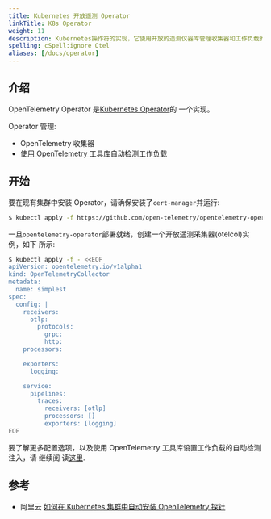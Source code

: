 ```yaml
---
title: Kubernetes 开放遥测 Operator
linkTitle: K8s Operator
weight: 11
description: Kubernetes操作符的实现，它使用开放的遥测仪器库管理收集器和工作负载的自动检测。
spelling: cSpell:ignore Otel
aliases: [/docs/operator]
---
```


## 介绍

OpenTelemetry Operator
是[Kubernetes Operator](https://kubernetes.io/docs/concepts/extend-kubernetes/operator/)的
一个实现。

Operator 管理:

- OpenTelemetry 收集器
- [使用 OpenTelemetry 工具库自动检测工作负载](https://github.com/open-telemetry/opentelemetry-operator#opentelemetry-auto-instrumentation-injection)

## 开始

要在现有集群中安装 Operator，请确保安装了`cert-manager`并运行:

```bash
$ kubectl apply -f https://github.com/open-telemetry/opentelemetry-operator/releases/latest/download/opentelemetry-operator.yaml
```

一旦`opentelemetry-operator`部署就绪，创建一个开放遥测采集器(otelcol)实例，如下
所示:

```bash
$ kubectl apply -f - <<EOF
apiVersion: opentelemetry.io/v1alpha1
kind: OpenTelemetryCollector
metadata:
  name: simplest
spec:
  config: |
    receivers:
      otlp:
        protocols:
          grpc:
          http:
    processors:

    exporters:
      logging:

    service:
      pipelines:
        traces:
          receivers: [otlp]
          processors: []
          exporters: [logging]
EOF
```

要了解更多配置选项，以及使用 OpenTelemetry 工具库设置工作负载的自动检测注入，请
继续阅
读[这里](https://github.com/open-telemetry/opentelemetry-operator/blob/main/README.md).

## 参考

- 阿里云
  [如何在 Kubernetes 集群中自动安装 OpenTelemetry 探针](https://help.aliyun.com/document_detail/378116.html)
